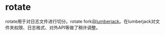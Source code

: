 # rotate

rotate用于对日志文件进行切分。rotate fork自[lumberjack](https://github.com/sevenNt/lumberjack)。在lumberjack对文件夹权限、日志格式、对外API等做了稍许调整。
